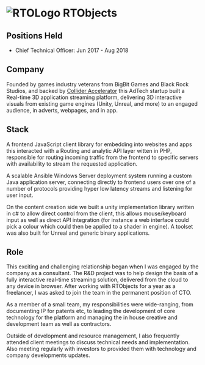 # ![RTOLogo](https://pbs.twimg.com/profile_images/458915562546946048/wmIZ3BiP_400x400.jpeg) RTObjects

## Positions Held
* Chief Technical Officer: Jun 2017 - Aug 2018

## Company
Founded by games industry veterans from BigBit Games and Black Rock Studios, and backed by [Collider Accelerator](https://www.collider.io/) this AdTech startup built a Real-time 3D application streaming platform, delivering 3D interactive visuals from existing game engines (Unity, Unreal, and more) to an engaged audience, in adverts, webpages, and in app.

## Stack
A frontend JavaScript client library for embedding into websites and apps this interacted with a Routing and analytic API layer witten in PHP, responsible for routing incoming traffic from the frontend to specific servers with availability to stream the requested application.

A scalable Ansible Windows Server deployment system running a custom Java application server, connecting directly to frontend users over one of a number of protocols providing hyper low latency streams and listening for user input.

On the content creation side we built a unity implementation library written in c# to allow direct control from the client, this allows mouse/keyboard input as well as direct API integration (for instance a web interface could pick a colour which could then be applied to a shader in engine). A toolset was also built for Unreal and generic binary applications.

## Role
This exciting and challenging relationship began when I was engaged by the company as a consultant. The R&D project was to help design the basis of a fully interactive real-time streaming solution, delivered from the cloud to any device in browser. After working with RTObjects for a year as a freelancer, I was asked to join the team in the permanent position of CTO.

As a member of a small team, my responsibilities were wide-ranging, from documenting IP for patents etc, to leading the development of core technology for the platform and managing the in house creative and development team as well as contractors.

Outside of development and resource management, I also frequently attended client meetings to discuss technical needs and implementation. Also meeting regularly with investors to provided them with technology and company developments updates.